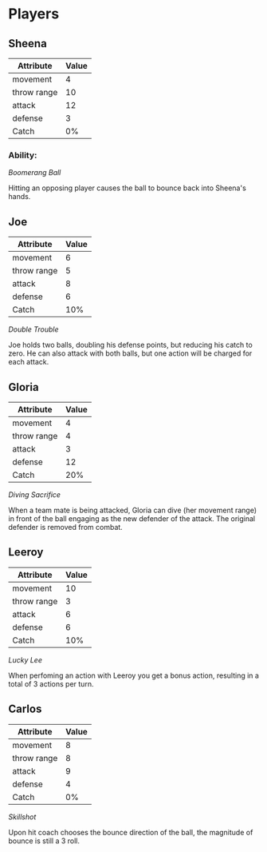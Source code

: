 # Players

## Sheena

Attribute | Value
----------|------
movement  | 4
throw range | 10
attack | 12
defense | 3
Catch | 0%

### Ability:

*Boomerang Ball*

Hitting an opposing player causes the ball to bounce back into Sheena's hands.

## Joe

Attribute | Value
----------|------
movement  | 6
throw range | 5
attack | 8
defense | 6
Catch | 10%

*Double Trouble*

Joe holds two balls, doubling his defense points, but reducing his catch to zero. He can also attack with both balls, but one action will be charged for each attack.

## Gloria

Attribute | Value
----------|------
movement  | 4
throw range | 4
attack | 3
defense | 12
Catch | 20%

*Diving Sacrifice*

When a team mate is being attacked, Gloria can dive (her movement range) in front of the ball engaging as the new defender of the attack. The original defender is removed from combat.

## Leeroy

Attribute | Value
----------|------
movement  | 10
throw range | 3
attack | 6
defense | 6
Catch | 10%

*Lucky Lee*

When perfoming an action with Leeroy you get a bonus action, resulting in a total of 3 actions per turn. 

## Carlos

Attribute | Value
----------|------
movement  | 8
throw range | 8
attack | 9
defense | 4
Catch | 0%

*Skillshot*

Upon hit coach chooses the bounce direction of the ball, the magnitude of bounce is still a 3 roll.

